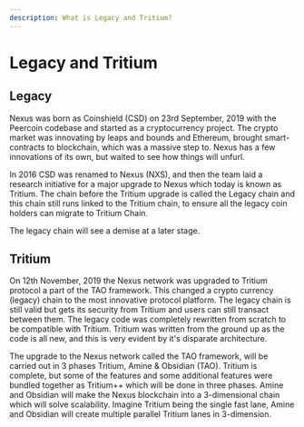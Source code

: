 ```yaml
---
description: What is Legacy and Tritium?
---
```


# Legacy and Tritium

## Legacy

Nexus was born as Coinshield (CSD) on 23rd September, 2019 with the Peercoin codebase and started as a cryptocurrency project. The crypto market was innovating by leaps and bounds and Ethereum, brought smart-contracts to blockchain, which was a massive step to. Nexus has a few innovations of its own, but waited to see how things will unfurl.

In 2016 CSD was renamed to Nexus (NXS), and then the team laid a research initiative for a major upgrade to Nexus which today is known as Tritium. The chain before the Tritium upgrade is called the Legacy chain and this chain still runs linked to the Tritium chain, to ensure all the legacy coin holders can migrate to Tritium Chain.

The legacy chain will see a demise at a later stage.

## Tritium

On 12th November, 2019 the Nexus network was upgraded to Tritium protocol a part of the TAO framework. This changed a crypto currency (legacy) chain to the most innovative protocol platform. The legacy chain is still valid but gets its security from Tritium and users can still transact between them. The legacy code was completely rewritten from scratch to be compatible with Tritium. Tritium was written from the ground up as the code is all new, and this is very evident by it's disparate architecture.&#x20;

The upgrade to the Nexus network called the TAO framework, will be carried out in 3 phases Tritium, Amine & Obsidian (TAO). Tritium is complete, but some of the features and some additional features were bundled together as Tritium++ which will be done in three phases. Amine and Obsidian will make the Nexus blockchain into a 3-dimensional chain which will solve scalability. Imagine Tritium being the single fast lane, Amine and Obsidian will create multiple parallel Tritium lanes in 3-dimension.&#x20;
